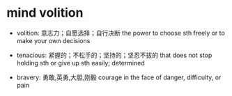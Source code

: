 # mind volition

- volition: 意志力；自愿选择；自行决断 the power to choose sth freely or to make your own decisions
- tenacious: 紧握的；不松手的；坚持的；坚忍不拔的 that does not stop holding sth or give up sth easily; determined

- bravery: 勇敢,英勇,大胆,刚毅 courage in the face of danger, difficulty, or pain
